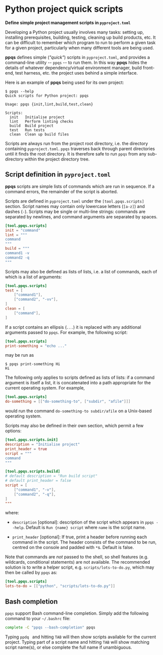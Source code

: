 # Python project quick scripts

**Define simple project management scripts in `pyproject.toml`**

Developing a Python project usually involves many tasks: setting up, installing
prerequisites, building, testing, cleaning up build products, etc. It can be
difficult to remember which program to run to perform a given task for a given
project, particularly when many different tools are being used.

**ppqs** defines simple (*"quick"*) scripts in `pyproject.toml`, and provides a
command-line utility -- `ppqs` -- to run them. In this way **ppqs** hides the
details of whatever dependency/virtual environment manager, build front-end,
test harness, etc. the project uses behind a simple interface.

Here is an example of **ppqs** being used for its own project:

```
$ ppqs --help
Quick scripts for Python project: ppqs

Usage: ppqs {init,lint,build,test,clean}

Scripts:
  init   Initialise project
  lint   Perform linting checks
  build  Build project
  test   Run tests
  clean  Clean up build files
```

Scripts are always run from the project root directory, i.e. the directory
containing `pyproject.toml`. `ppqs` traverses back through parent directories
until it finds the root directory. It is therefore safe to run `ppqs` from any
sub-directory within the project directory tree.

## Script definition in `pyproject.toml`

**ppqs** scripts are simple lists of commands which are run in sequence. If a
command errors, the remainder of the script is aborted.

Scripts are defined in `pyproject.toml` under the `[tool.ppqs.scripts]`
section. Script names may contain only lowercase letters (`[a-z]`) and dashes
(`-`). Scripts may be single or multi-line strings: commands are separated by
newlines, and command arguments are separated by spaces.

```toml
[tool.ppqs.scripts]
init = "command"
lint = """
command
"""
build = """
command1 -v
command2 -q
"""
```

Scripts may also be defined as lists of lists, i.e. a list of commands, each of
which is a list of arguments:

```toml
[tool.ppqs.scripts]
test = [
    ["command1"],
    ["command2", "-vv"],
]
clean = [
    ["command"],
]
```

If a script contains an ellipsis (`...`) it is replaced with any additional
arguments passed to `ppqs`. For example, the following script:

```toml
[tool.ppqs.scripts]
print-something = "echo ..."
```

may be run as

```
$ ppqs print-something Hi
Hi
```

The following only applies to scripts defined as lists of lists: if a command
argument is itself a list, it is concatenated into a path appropriate for the
current operating system. For example,

```toml
[tool.ppqs.scripts]
do-something = [["do-something-to", ["subdir", "afile"]]]
```

would run the command `do-something-to subdir/afile` on a Unix-based operating
system.

Scripts may also be defined in their own section, which permit a few options:

```toml
[tool.ppqs.scripts.init]
description = "Initialise project"
print_header = true
script = """
command
"""

[tool.ppqs.scripts.build]
# default description = "Run build script"
# default print_header = false
script = [
    ["command1", "-v"],
    ["command2", "-q"],
]
"""

```

where:

* `description` [optional]: description of the script which appears in `ppqs
  --help`. Default is `Run {name} script` where `name` is the script name.

* `print_header` [optional]: If true, print a header before running each command
  in the script. The header consists of the command to be run, centred on the
  console and padded with `*`s. Default is false.

Note that commands are *not* passed to the shell, so shell features
(e.g. wildcards, conditional statements) are not available. The recommended
solution is to write a helper script, e.g. `scripts/lots-to-do.py`, which may
then be called by `ppqs` as:

```toml
[tool.ppqs.scripts]
lots-to-do = [["python", "scripts/lots-to-do.py"]]
```

## Bash completion

`ppqs` support Bash command-line completion. Simply add the following command to
your `~/.bashrc` file:

```bash
complete -C "ppqs --bash-completion" ppqs
```

Typing `ppdq ` and hitting `TAB` will then show scripts available for the
current project. Typing part of a script name and hitting `TAB` will show
matching script name(s), or else complete the full name if unambiguous.
